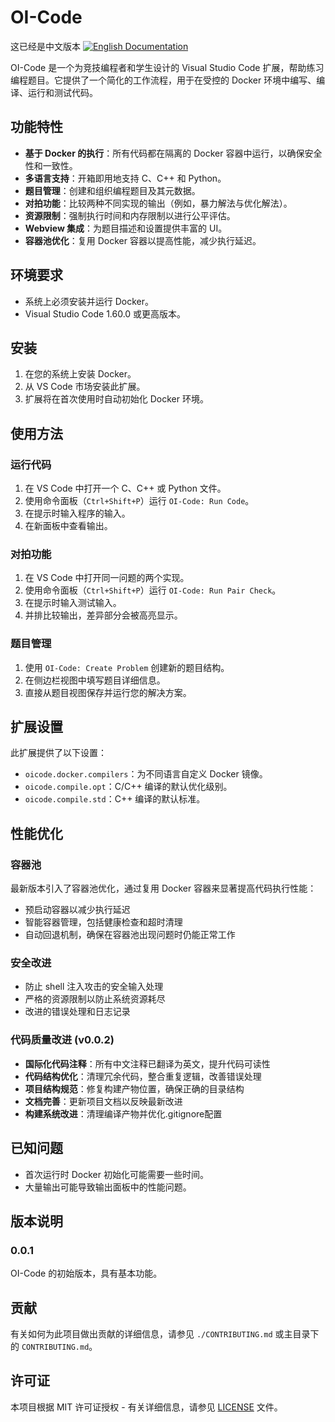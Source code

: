# OI-Code

这已经是中文版本
[![English Documentation](https://img.shields.io/badge/English-Documentation-blue.svg)](../../README.md)

OI-Code 是一个为竞技编程者和学生设计的 Visual Studio Code 扩展，帮助练习编程题目。它提供了一个简化的工作流程，用于在受控的 Docker 环境中编写、编译、运行和测试代码。

## 功能特性

- **基于 Docker 的执行**：所有代码都在隔离的 Docker 容器中运行，以确保安全性和一致性。
- **多语言支持**：开箱即用地支持 C、C++ 和 Python。
- **题目管理**：创建和组织编程题目及其元数据。
- **对拍功能**：比较两种不同实现的输出（例如，暴力解法与优化解法）。
- **资源限制**：强制执行时间和内存限制以进行公平评估。
- **Webview 集成**：为题目描述和设置提供丰富的 UI。
- **容器池优化**：复用 Docker 容器以提高性能，减少执行延迟。

## 环境要求

- 系统上必须安装并运行 Docker。
- Visual Studio Code 1.60.0 或更高版本。

## 安装

1. 在您的系统上安装 Docker。
2. 从 VS Code 市场安装此扩展。
3. 扩展将在首次使用时自动初始化 Docker 环境。

## 使用方法

### 运行代码

1. 在 VS Code 中打开一个 C、C++ 或 Python 文件。
2. 使用命令面板（`Ctrl+Shift+P`）运行 `OI-Code: Run Code`。
3. 在提示时输入程序的输入。
4. 在新面板中查看输出。

### 对拍功能

1. 在 VS Code 中打开同一问题的两个实现。
2. 使用命令面板（`Ctrl+Shift+P`）运行 `OI-Code: Run Pair Check`。
3. 在提示时输入测试输入。
4. 并排比较输出，差异部分会被高亮显示。

### 题目管理

1. 使用 `OI-Code: Create Problem` 创建新的题目结构。
2. 在侧边栏视图中填写题目详细信息。
3. 直接从题目视图保存并运行您的解决方案。

## 扩展设置

此扩展提供了以下设置：

- `oicode.docker.compilers`：为不同语言自定义 Docker 镜像。
- `oicode.compile.opt`：C/C++ 编译的默认优化级别。
- `oicode.compile.std`：C++ 编译的默认标准。

## 性能优化

### 容器池
最新版本引入了容器池优化，通过复用 Docker 容器来显著提高代码执行性能：
- 预启动容器以减少执行延迟
- 智能容器管理，包括健康检查和超时清理
- 自动回退机制，确保在容器池出现问题时仍能正常工作

### 安全改进
- 防止 shell 注入攻击的安全输入处理
- 严格的资源限制以防止系统资源耗尽
- 改进的错误处理和日志记录

### 代码质量改进 (v0.0.2)
- **国际化代码注释**：所有中文注释已翻译为英文，提升代码可读性
- **代码结构优化**：清理冗余代码，整合重复逻辑，改善错误处理
- **项目结构规范**：修复构建产物位置，确保正确的目录结构
- **文档完善**：更新项目文档以反映最新改进
- **构建系统改进**：清理编译产物并优化.gitignore配置

## 已知问题

- 首次运行时 Docker 初始化可能需要一些时间。
- 大量输出可能导致输出面板中的性能问题。

## 版本说明

### 0.0.1

OI-Code 的初始版本，具有基本功能。

## 贡献

有关如何为此项目做出贡献的详细信息，请参见 `./CONTRIBUTING.md` 或主目录下的 `CONTRIBUTING.md`。

## 许可证

本项目根据 MIT 许可证授权 - 有关详细信息，请参见 [LICENSE](LICENSE) 文件。
